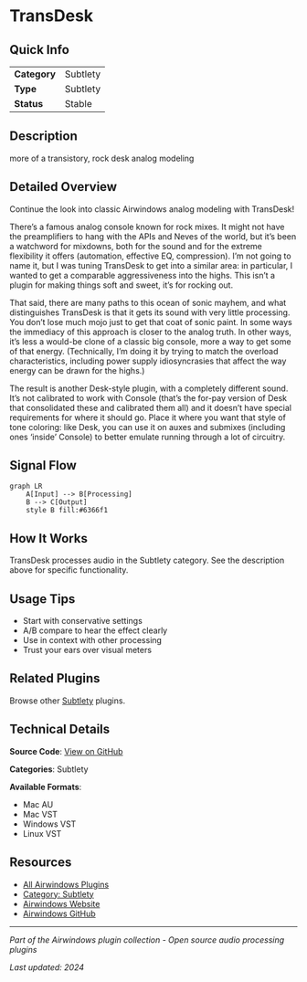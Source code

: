 # TransDesk



## Quick Info

| | |
|---|---|
| **Category** | Subtlety |
| **Type** | Subtlety |
| **Status** | Stable |

## Description

more of a transistory, rock desk analog modeling

## Detailed Overview

Continue the look into classic Airwindows analog modeling with TransDesk!

There’s a famous analog console known for rock mixes. It might not have the preamplifiers to hang with the APIs and Neves of the world, but it’s been a watchword for mixdowns, both for the sound and for the extreme flexibility it offers (automation, effective EQ, compression). I’m not going to name it, but I was tuning TransDesk to get into a similar area: in particular, I wanted to get a comparable aggressiveness into the highs. This isn’t a plugin for making things soft and sweet, it’s for rocking out.

That said, there are many paths to this ocean of sonic mayhem, and what distinguishes TransDesk is that it gets its sound with very little processing. You don’t lose much mojo just to get that coat of sonic paint. In some ways the immediacy of this approach is closer to the analog truth. In other ways, it’s less a would-be clone of a classic big console, more a way to get some of that energy. (Technically, I’m doing it by trying to match the overload characteristics, including power supply idiosyncrasies that affect the way energy can be drawn for the highs.)

The result is another Desk-style plugin, with a completely different sound. It’s not calibrated to work with Console (that’s the for-pay version of Desk that consolidated these and calibrated them all) and it doesn’t have special requirements for where it should go. Place it where you want that style of tone coloring: like Desk, you can use it on auxes and submixes (including ones ‘inside’ Console) to better emulate running through a lot of circuitry.

## Signal Flow

```mermaid
graph LR
    A[Input] --> B[Processing]
    B --> C[Output]
    style B fill:#6366f1
```

## How It Works

TransDesk processes audio in the Subtlety category. See the description above for specific functionality.

## Usage Tips

- Start with conservative settings
- A/B compare to hear the effect clearly
- Use in context with other processing
- Trust your ears over visual meters


## Related Plugins

Browse other [Subtlety](../categories/subtlety.md) plugins.


## Technical Details

**Source Code**: [View on GitHub](https://github.com/airwindows/airwindows/tree/master/plugins/LinuxVST/src/TransDesk)

**Categories**: Subtlety

**Available Formats**:
- Mac AU
- Mac VST
- Windows VST
- Linux VST

## Resources

- [All Airwindows Plugins](../../README.md)
- [Category: Subtlety](../categories/subtlety.md)
- [Airwindows Website](https://www.airwindows.com)
- [Airwindows GitHub](https://github.com/airwindows/airwindows)

---

*Part of the Airwindows plugin collection - Open source audio processing plugins*

*Last updated: 2024*
